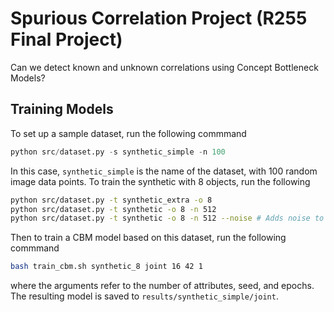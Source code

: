 # Spurious Correlation Project (R255 Final Project)
Can we detect known and unknown correlations using Concept Bottleneck Models? 

## Training Models
To set up a sample dataset, run the following commmand
```python
python src/dataset.py -s synthetic_simple -n 100
```
In this case, `synthetic_simple` is the name of the dataset, with 100 random image data points. 
To train the synthetic with 8 objects, run the following 
```bash
python src/dataset.py -t synthetic_extra -o 8
python src/dataset.py -t synthetic -o 8 -n 512 
python src/dataset.py -t synthetic -o 8 -n 512 --noise # Adds noise to dataset
```

Then to train a CBM model based on this dataset, run the following commmand
```bash
bash train_cbm.sh synthetic_8 joint 16 42 1
```
where the arguments refer to the number of attributes, seed, and epochs. 
The resulting model is saved to `results/synthetic_simple/joint`. 
